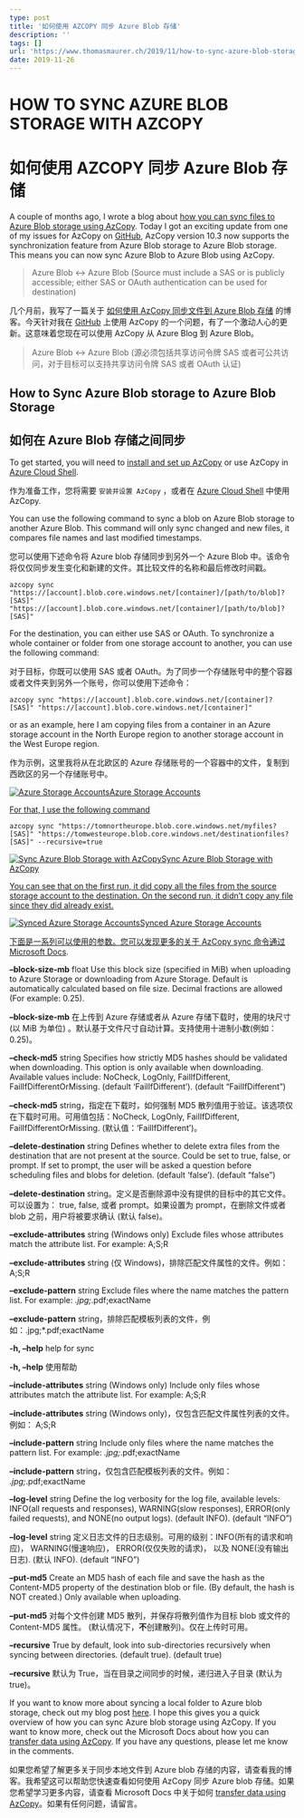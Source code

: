 ```yaml
---
type: post
title: '如何使用 AZCOPY 同步 Azure Blob 存储'
description: ''
tags: []
url: 'https://www.thomasmaurer.ch/2019/11/how-to-sync-azure-blob-storage-with-azcopy/'
date: 2019-11-26
---
```


# HOW TO SYNC AZURE BLOB STORAGE WITH AZCOPY

# 如何使用 AZCOPY 同步 Azure Blob 存储

A couple of months ago, I wrote a blog about [how you can sync files to Azure Blob storage using AzCopy](https://www.thomasmaurer.ch/2019/06/sync-folder-with-azure-blob-storage/). Today I got an exciting update from one of my issues for AzCopy on [GitHub](https://github.com/Azure/azure-storage-azcopy/issues/116#issuecomment-554186120), AzCopy version 10.3 now supports the synchronization feature from Azure Blob storage to Azure Blob storage. This means you can now sync Azure Blob to Azure Blob using AzCopy.

> Azure Blob <-> Azure Blob (Source must include a SAS or is publicly accessible; either SAS or OAuth authentication can be used for destination)

几个月前，我写了一篇关于 [如何使用 AzCopy 同步文件到 Azure Blob 存储](https://www.thomasmaurer.ch/2019/06/sync-folder-with-azure-blob-storage/) 的博客。今天针对我在 [GitHub](https://github.com/Azure/azure-storage-azcopy/issues/116#issuecomment-554186120) 上使用 AzCopy 的一个问题，有了一个激动人心的更新。这意味着您现在可以使用 AzCopy 从 Azure Blog 到 Azure Blob。

> Azure Blob <-> Azure Blob (源必须包括共享访问令牌 SAS 或者可公共访问，对于目标可以支持共享访问令牌  SAS 或者 OAuth 认证)

## How to Sync Azure Blob storage to Azure Blob Storage

## 如何在 Azure Blob 存储之间同步

To get started, you will need to [install and set up AzCopy](https://www.thomasmaurer.ch/2019/05/how-to-install-azcopy-for-azure-storage/) or use AzCopy in [Azure Cloud Shell](https://www.thomasmaurer.ch/2019/01/azure-cloud-shell/).

作为准备工作，您将需要 `安装并设置 AzCopy` ，或者在 [Azure Cloud Shell](https://www.thomasmaurer.ch/2019/01/azure-cloud-shell/) 中使用 AzCopy.

You can use the following command to sync a blob on Azure Blob storage to another Azure Blob. This command will only sync changed and new files, it compares file names and last modified timestamps.

您可以使用下述命令将 Azure blob 存储同步到另外一个 Azure Blob 中。该命令将仅仅同步发生变化和新建的文件。其比较文件的名称和最后修改时间戳。

```
azcopy sync "https://[account].blob.core.windows.net/[container]/[path/to/blob]?[SAS]" "https://[account].blob.core.windows.net/[container]/[path/to/blob]?[SAS]"
```

For the destination, you can either use SAS or OAuth. To synchronize a whole container or folder from one storage account to another, you can use the following command:

对于目标，你既可以使用 SAS 或者 OAuth。为了同步一个存储账号中的整个容器或者文件夹到另外一个账号，你可以使用下述命令：

```
azcopy sync "https://[account].blob.core.windows.net/[container]?[SAS]" "https://[account].blob.core.windows.net/[container]"
```

or as an example, here I am copying files from a container in an Azure storage account in the North Europe region to another storage account in the West Europe region.

作为示例，这里我将从在北欧区的 Azure 存储账号的一个容器中的文件，复制到西欧区的另一个存储账号中。

[![Azure Storage Accounts](https://www.thomasmaurer.ch/wp-content/uploads/2019/11/Azure-Storage-Accounts-768x407.jpg)Azure Storage Accounts](https://www.thomasmaurer.ch/wp-content/uploads/2019/11/Azure-Storage-Accounts.jpg)

[For that, I use the following command](https://www.thomasmaurer.ch/wp-content/uploads/2019/11/Azure-Storage-Accounts.jpg)

```
azcopy sync "https://tomnortheurope.blob.core.windows.net/myfiles?[SAS]" "https://tomwesteurope.blob.core.windows.net/destinationfiles?[SAS]" --recursive=true
```

[![Sync Azure Blob Storage with AzCopy](https://www.thomasmaurer.ch/wp-content/uploads/2019/11/Sync-Azure-Blob-Storage-with-AzCopy-768x390.jpg)Sync Azure Blob Storage with AzCopy](https://www.thomasmaurer.ch/wp-content/uploads/2019/11/Sync-Azure-Blob-Storage-with-AzCopy.jpg)

[You can see that on the first run, it did copy all the files from the source storage account to the destination. On the second run, it didn’t copy any file since they did already exist.](https://www.thomasmaurer.ch/wp-content/uploads/2019/11/Sync-Azure-Blob-Storage-with-AzCopy.jpg)

[![Synced Azure Storage Accounts](https://www.thomasmaurer.ch/wp-content/uploads/2019/11/Synced-Azure-Storage-Accounts-768x324.jpg)Synced Azure Storage Accounts](https://www.thomasmaurer.ch/wp-content/uploads/2019/11/Synced-Azure-Storage-Accounts.jpg)

[下面是一系列可以使用的参数。您可以发现更多的关于 AzCopy sync 命令通过 ](https://www.thomasmaurer.ch/wp-content/uploads/2019/11/Synced-Azure-Storage-Accounts.jpg)[Microsoft Docs](https://docs.microsoft.com/en-us/azure/storage/common/storage-ref-azcopy-sync?WT.mc_id=thomasmaurer-blog-thmaure).

**–block-size-mb** float Use this block size (specified in MiB) when uploading to Azure Storage or downloading from Azure Storage. Default is automatically calculated based on file size. Decimal fractions are allowed (For example: 0.25).

**–block-size-mb**  在上传到 Azure 存储或者从 Azure 存储下载时，使用的块尺寸 (以 MiB 为单位) 。默认基于文件尺寸自动计算。支持使用十进制小数(例如：0.25)。

**–check-md5** string Specifies how strictly MD5 hashes should be validated when downloading. This option is only available when downloading. Available values include: NoCheck, LogOnly, FailIfDifferent, FailIfDifferentOrMissing. (default ‘FailIfDifferent’). (default “FailIfDifferent”)

**–check-md5** string，指定在下载时，如何强制 MD5 散列值用于验证。该选项仅在下载时可用。可用值包括：NoCheck, LogOnly, FailIfDifferent, FailIfDifferentOrMissing. (默认值：‘FailIfDifferent’)。

**–delete-destination** string Defines whether to delete extra files from the destination that are not present at the source. Could be set to true, false, or prompt. If set to prompt, the user will be asked a question before scheduling files and blobs for deletion. (default ‘false’). (default “false”)

**–delete-destination** string。定义是否删除源中没有提供的目标中的其它文件。可以设置为： true, false, 或者 prompt。如果设置为 prompt，在删除文件或者 blob 之前，用户将被要求确认 (默认 false)。

**–exclude-attributes** string (Windows only) Exclude files whose attributes match the attribute list. For example: A;S;R

**–exclude-attributes** string (仅 Windows)，排除匹配文件属性的文件。例如：A;S;R

**–exclude-pattern** string Exclude files where the name matches the pattern list. For example: *.jpg;*.pdf;exactName

**–exclude-pattern** string，排除匹配模板列表的文件，例如：.jpg;*.pdf;exactName

**-h, –help** help for sync

**-h, –help** 使用帮助

**–include-attributes** string (Windows only) Include only files whose attributes match the attribute list. For example: A;S;R

**–include-attributes** string (Windows only)，仅包含匹配文件属性列表的文件。例如： A;S;R

**–include-pattern** string Include only files where the name matches the pattern list. For example: *.jpg;*.pdf;exactName

**–include-pattern** string，仅包含匹配模板列表的文件。例如： *.jpg;*.pdf;exactName

**–log-level** string Define the log verbosity for the log file, available levels: INFO(all requests and responses), WARNING(slow responses), ERROR(only failed requests), and NONE(no output logs). (default INFO). (default “INFO”)

**–log-level** string 定义日志文件的日志级别。可用的级别：INFO(所有的请求和响应)， WARNING(慢速响应)， ERROR(仅仅失败的请求)， 以及 NONE(没有输出日志). (默认 INFO). (default “INFO”)

**–put-md5** Create an MD5 hash of each file and save the hash as the Content-MD5 property of the destination blob or file. (By default, the hash is NOT created.) Only available when uploading.

**–put-md5** 对每个文件创建 MD5 散列，并保存将散列值作为目标 blob 或文件的 Content-MD5 属性。 (默认情况下，**不**创建散列)。仅在上传时可用。

**–recursive** True by default, look into sub-directories recursively when syncing between directories. (default true). (default true)

**–recursive**  默认为 True，当在目录之间同步的时候，递归进入子目录 (默认为 true)。

If you want to know more about syncing a local folder to Azure blob storage, check out my blog post [here](https://www.thomasmaurer.ch/2019/06/sync-folder-with-azure-blob-storage/). I hope this gives you a quick overview of how you can sync Azure blob storage using AzCopy. If you want to know more, check out the Microsoft Docs about how you can [transfer data using AzCopy](https://docs.microsoft.com/en-us/azure/storage/common/storage-ref-azcopy-sync?WT.mc_id=thomasmaurer-blog-thmaure). If you have any questions, please let me know in the comments.

如果您希望了解更多关于同步本地文件到 Azure blob 存储的内容，请查看我的博客。我希望这可以帮助您快速查看如何使用 AzCopy 同步 Azure blob 存储。如果您希望学习更多内容，请查看 Microsoft Docs 中关于如何  [transfer data using AzCopy](https://docs.microsoft.com/en-us/azure/storage/common/storage-ref-azcopy-sync?WT.mc_id=thomasmaurer-blog-thmaure)。如果有任何问题，请留言。

